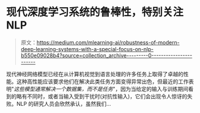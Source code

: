 # 现代深度学习系统的鲁棒性，特别关注 NLP

> 原文：<https://medium.com/mlearning-ai/robustness-of-modern-deep-learning-systems-with-a-special-focus-on-nlp-b550e09028b4?source=collection_archive---------0----------------------->

现代神经网络模型已经在从计算机视觉到语言处理的许多任务上取得了卓越的性能。这种高性能应该要求他们在解决此类任务方面变得异常出色，但最近的工作表明"*这些模型通常解决一个数据集，而不是任务*"，因为当给定的输入与训练期间看到的略有不同时，或者当输入受到干扰时(对抗性输入)，它们会出现令人惊讶的失败。NLP 的研究人员会欣然承认，虽然我们…